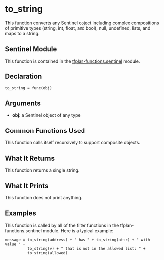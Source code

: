 # to_string
This function converts any Sentinel object including complex compositions of primitive types (string, int, float, and bool), null, undefined, lists, and maps to a string.

## Sentinel Module
This function is contained in the [tfplan-functions.sentinel](../tfplan-functions.sentinel) module.

## Declaration
`to_string = func(obj)`

## Arguments
* **obj**: a Sentinel object of any type

## Common Functions Used
This function calls itself recursively to support composite objects.

## What It Returns
This function returns a single string.

## What It Prints
This function does not print anything.

## Examples
This function is called by all of the filter functions in the tfplan-functions.sentinel module. Here is a typical example:
```
message = to_string(address) + " has " + to_string(attr) + " with value " +
          to_string(v) + " that is not in the allowed list: " +
          to_string(allowed)
```

